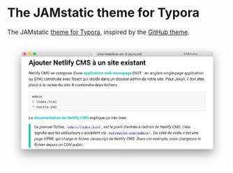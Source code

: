 # The JAMstatic theme for Typora

The JAMstatic [theme for Typora](https://theme.typora.io/doc/Install-Theme/), inspired by the [GitHub theme](https://theme.typora.io/theme/Github/).

![Screenshot](screenshot.png)
